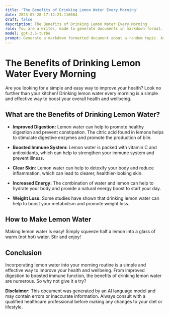 ```yaml
---
title: 'The Benefits of Drinking Lemon Water Every Morning'
date: 2023-05-28 17:12:21.116604
draft: false
description: The Benefits of Drinking Lemon Water Every Morning
role: You are a writer, made to generate documents in markdown format. It is very important that all of the documents you generate are in valid markdown format.
model: gpt-3.5-turbo
prompt: Generate a markdown formatted document about a random topic. At the bottom, include a disclaimer explaining that the document was generated by you. The first line of the document should be the title. Make sure that the entire document is in proper markdown format, using a mix of various tags to make the document visually appealing.
---
```


# The Benefits of Drinking Lemon Water Every Morning



Are you looking for a simple and easy way to improve your health? Look no further than your kitchen! Drinking lemon water every morning is a simple and effective way to boost your overall health and wellbeing.



## What are the Benefits of Drinking Lemon Water?



* **Improved Digestion:** Lemon water can help to promote healthy digestion and prevent constipation. The citric acid found in lemons helps to stimulate digestive enzymes and promote the production of bile.

* **Boosted Immune System:** Lemon water is packed with vitamin C and antioxidants, which can help to strengthen your immune system and prevent illness.

* **Clear Skin:** Lemon water can help to detoxify your body and reduce inflammation, which can lead to clearer, healthier-looking skin.

* **Increased Energy:** The combination of water and lemon can help to hydrate your body and provide a natural energy boost to start your day.

* **Weight Loss:** Some studies have shown that drinking lemon water can help to boost your metabolism and promote weight loss.



## How to Make Lemon Water



Making lemon water is easy! Simply squeeze half a lemon into a glass of warm (not hot) water. Stir and enjoy!



## Conclusion



Incorporating lemon water into your morning routine is a simple and effective way to improve your health and wellbeing. From improved digestion to boosted immune function, the benefits of drinking lemon water are numerous. So why not give it a try?



**Disclaimer:** This document was generated by an AI language model and may contain errors or inaccurate information. Always consult with a qualified healthcare professional before making any changes to your diet or lifestyle.